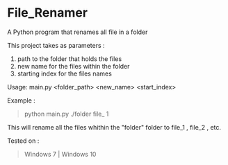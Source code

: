 # File_Renamer
A Python program that renames all file in a folder


This project takes as parameters : 
1. path to the folder that holds the files
2. new name for the files within the folder
3. starting index for the files names 

Usage: main.py <folder_path> <new_name> <start_index>

Example : 

> python main.py ./folder file_ 1

This will rename all the files whithin the "folder" folder to file_1 , file_2 , etc.

Tested on :
> Windows 7 | Windows 10
